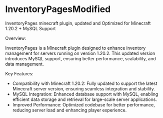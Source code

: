 # InventoryPagesModified
InventoryPages minecraft plugin, updated and Optimized for Minecraft 1.20.2 + MySQL Support

Overview:

InventoryPages is a Minecraft plugin designed to enhance inventory management for servers running on version 1.20.2. This updated version introduces MySQL support, ensuring better performance, scalability, and data management.

Key Features:

- Compatibility with Minecraft 1.20.2: Fully updated to support the latest Minecraft server version, ensuring seamless integration and stability.
- MySQL Integration: Enhanced database support with MySQL, enabling efficient data storage and retrieval for large-scale server applications.
- Improved Performance: Optimized codebase for better performance, reducing server load and enhancing player experience.
